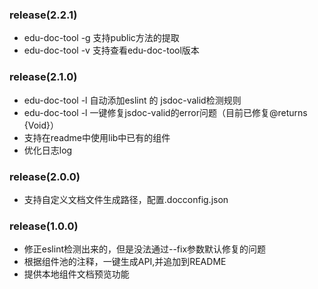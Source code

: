 ### release(2.2.1)
  
- edu-doc-tool -g 支持public方法的提取
- edu-doc-tool -v 支持查看edu-doc-tool版本

### release(2.1.0)
  
- edu-doc-tool -l 自动添加eslint 的 jsdoc-valid检测规则
- edu-doc-tool -l 一键修复jsdoc-valid的error问题（目前已修复@returns {Void}）
- 支持在readme中使用lib中已有的组件
- 优化日志log

### release(2.0.0)
  
- 支持自定义文档文件生成路径，配置.docconfig.json

### release(1.0.0)
 
- 修正eslint检测出来的，但是没法通过--fix参数默认修复的问题
- 根据组件池的注释，一键生成API,并追加到README
- 提供本地组件文档预览功能
